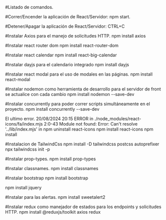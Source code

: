 #Listado de comandos.

#Correr/Encender la aplicación de React/Servidor: npm start.

#Detener/Apagar la aplicación de React/Servidor: CTRL+C

#Instalar Axios para el manejo de solicitudes HTTP.
npm install axios

#Instalar react router dom
npm install react-router-dom

#Instalar react calendar
npm install react-big-calendar

#Instalar dayjs para el calendario integrado
npm install dayjs

#Instalar react modal para el uso de modales en las páginas.
npm install react-modal

#Instalar nodemon como herramienta de desarrollo para el servidor de front se actualice con cada cambio
npm install nodemon --save-dev

#Instalar concurrently para poder correr scripts simultáneamente en el proyecto.
npm install concurrently --save-dev


El ultimo error. 20/08/2024 20:15
ERROR in ./node_modules/react-icons/fa/index.mjs 2:0-43
Module not found: Error: Can't resolve '../lib/index.mjs' in 
npm uninstall react-icons
npm install react-icons
npm install


#Instalacion de TailwindCss
npm install -D tailwindcss postcss autoprefixer
npx tailwindcss init -p


#Instalar prop-types.
npm install prop-types

#Instalar classnames.
npm install classnames

#Instalar bootstrap
npm install bootstrap


npm install jquery


#Instalar para las alertas.
npm install sweetalert2

#Instalar redux como manejador de estados para los endpoints y solicitudes HTTP.
npm install @reduxjs/toolkit axios redux
